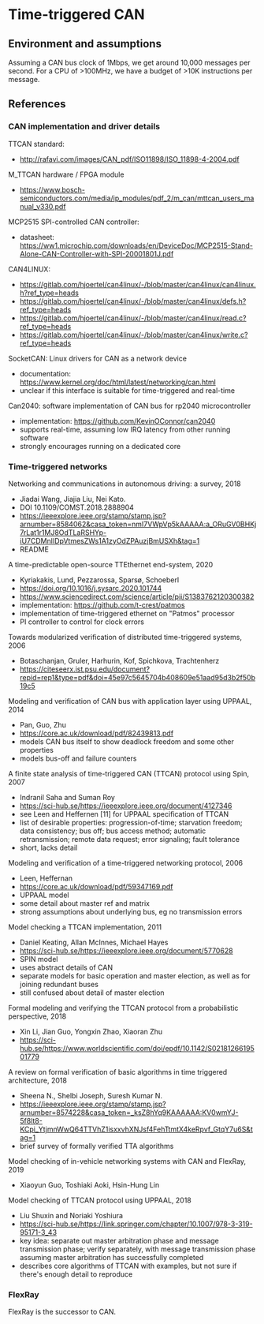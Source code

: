 # Time-triggered CAN

## Environment and assumptions
Assuming a CAN bus clock of 1Mbps, we get around 10,000 messages per second. For a CPU of >100MHz, we have a budget of >10K instructions per message.

## References

### CAN implementation and driver details

TTCAN standard:
* http://rafavi.com/images/CAN_pdf/ISO11898/ISO_11898-4-2004.pdf

M_TTCAN hardware / FPGA module
* https://www.bosch-semiconductors.com/media/ip_modules/pdf_2/m_can/mttcan_users_manual_v330.pdf

MCP2515 SPI-controlled CAN controller:
* datasheet: https://ww1.microchip.com/downloads/en/DeviceDoc/MCP2515-Stand-Alone-CAN-Controller-with-SPI-20001801J.pdf

CAN4LINUX:
* https://gitlab.com/hjoertel/can4linux/-/blob/master/can4linux/can4linux.h?ref_type=heads
* https://gitlab.com/hjoertel/can4linux/-/blob/master/can4linux/defs.h?ref_type=heads
* https://gitlab.com/hjoertel/can4linux/-/blob/master/can4linux/read.c?ref_type=heads
* https://gitlab.com/hjoertel/can4linux/-/blob/master/can4linux/write.c?ref_type=heads

SocketCAN: Linux drivers for CAN as a network device
* documentation: https://www.kernel.org/doc/html/latest/networking/can.html
* unclear if this interface is suitable for time-triggered and real-time

Can2040: software implementation of CAN bus for rp2040 microcontroller
* implementation: https://github.com/KevinOConnor/can2040
* supports real-time, assuming low IRQ latency from other running software
* strongly encourages running on a dedicated core

### Time-triggered networks

Networking and communications in autonomous driving: a survey, 2018
* Jiadai Wang, Jiajia Liu, Nei Kato.
* DOI 10.1109/COMST.2018.2888904
* https://ieeexplore.ieee.org/stamp/stamp.jsp?arnumber=8584062&casa_token=nmI7VWpVp5kAAAAA:a_ORuGV0BHKj7rLat1r1MJ8OdTLaRSHYp-iU7CDMnlIDpVtmesZWs1A1zyOdZPAuzjBmUSXh&tag=1
* README

A time-predictable open-source TTEthernet end-system, 2020
* Kyriakakis, Lund, Pezzarossa, Sparsø, Schoeberl
* https://doi.org/10.1016/j.sysarc.2020.101744
* https://www.sciencedirect.com/science/article/pii/S1383762120300382
* implementation: https://github.com/t-crest/patmos
* implementation of time-triggered ethernet on "Patmos" processor
* PI controller to control for clock errors

Towards modularized verification of distributed time-triggered systems, 2006
* Botaschanjan, Gruler, Harhurin, Kof, Spichkova, Trachtenherz
* https://citeseerx.ist.psu.edu/document?repid=rep1&type=pdf&doi=45e97c5645704b408609e51aad95d3b2f50b19c5

Modeling and verification of CAN bus with application layer using UPPAAL, 2014
* Pan, Guo, Zhu
* https://core.ac.uk/download/pdf/82439813.pdf
* models CAN bus itself to show deadlock freedom and some other properties
* models bus-off and failure counters

A finite state analysis of time-triggered CAN (TTCAN) protocol using Spin, 2007
* Indranil Saha and Suman Roy
* https://sci-hub.se/https://ieeexplore.ieee.org/document/4127346
* see Leen and Heffernen [11] for UPPAAL specification of TTCAN
* list of desirable properties: progression-of-time; starvation freedom; data consistency; bus off; bus access method; automatic retransmission; remote data request; error signaling; fault tolerance
* short, lacks detail

Modeling and verification of a time-triggered networking protocol, 2006
* Leen, Heffernan
* https://core.ac.uk/download/pdf/59347169.pdf
* UPPAAL model
* some detail about master ref and matrix
* strong assumptions about underlying bus, eg no transmission errors

Model checking a TTCAN implementation, 2011
* Daniel Keating, Allan McInnes, Michael Hayes
* https://sci-hub.se/https://ieeexplore.ieee.org/document/5770628
* SPIN model
* uses abstract details of CAN
* separate models for basic operation and master election, as well as for joining redundant buses
* still confused about detail of master election

Formal modeling and verifying the TTCAN protocol from a probabilistic perspective, 2018
* Xin Li, Jian Guo, Yongxin Zhao, Xiaoran Zhu
* https://sci-hub.se/https://www.worldscientific.com/doi/epdf/10.1142/S0218126619501779

A review on formal verification of basic algorithms in time triggered architecture, 2018
* Sheena N., Shelbi Joseph, Suresh Kumar N.
* https://ieeexplore.ieee.org/stamp/stamp.jsp?arnumber=8574228&casa_token=_ksZ8hYq9KAAAAAA:KV0wmYJ-5f8lt8-KCpi_YtjmnWwQ64TTVhZ1isxxvhXNJsf4FehTtmtX4keRpvf_GtqY7u6S&tag=1
* brief survey of formally verified TTA algorithms

Model checking of in-vehicle networking systems with CAN and FlexRay, 2019
* Xiaoyun Guo, Toshiaki Aoki, Hsin-Hung Lin

Model checking of TTCAN protocol using UPPAAL, 2018
* Liu Shuxin and Noriaki Yoshiura
* https://sci-hub.se/https://link.springer.com/chapter/10.1007/978-3-319-95171-3_43
* key idea: separate out master arbitration phase and message transmission phase; verify separately, with message transmission phase assuming master arbitration has successfully completed
* describes core algorithms of TTCAN with examples, but not sure if there's enough detail to reproduce


### FlexRay
FlexRay is the successor to CAN.

